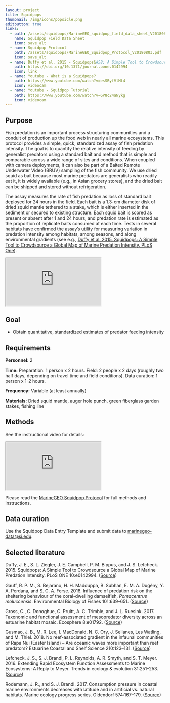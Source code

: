 ```yaml
---
layout: project
title: Squidpops
thumbnail: /img/icons/popsicle.png
editbutton: true
links:
  - path: /assets/squidpops/MarineGEO_squidpop_field_data_sheet_V20180802.pdf
    name: Squidpop Field Data Sheet
    icon: save_alt
  - name: Squidpop Protocol
    path: /assets/squidpops/MarineGEO_Squidpop_Protocol_V20180803.pdf
    icon: save_alt
  - name: Duffy et al. 2015 - Squidpops&#58; A Simple Tool to Crowdsource a Global Map of Marine Predation Intensity
    path: https://doi.org/10.1371/journal.pone.0142994
    icon: link
  - name: Youtube - What is a Squidpops?
    path: https://www.youtube.com/watch?v=esSByfVlMt4
    icon: videocam
  - name: Youtube - Squidpop Tutorial
    path: https://www.youtube.com/watch?v=GP8c24aNykg
    icon: videocam
---
```


## Purpose

Fish predation is an important process structuring communities and a conduit of production up the food web in nearly all marine ecosystems. This protocol provides a simple, quick, standardized assay of fish predation intensity. The goal is to quantify the relative intensity of feeding by generalist predators using a standard bait and method that is simple and comparable across a wide range of sites and conditions. When coupled with camera deployments, it can also be part of a Baited Remote Underwater Video (BRUV) sampling of the fish community. We use dried squid as bait because most marine predators are generalists who readily eat it, it is widely available (e.g., in Asian grocery stores), and the dried bait can be shipped and stored without refrigeration.

The assay measures the rate of fish predation as loss of standard bait deployed for 24 hours in the field. Each bait is a 1.3-cm diameter disk of dried squid mantle tethered to a stake, which is either inserted in the sediment or secured to existing structure. Each squid bait is scored as present or absent after 1 and 24 hours, and predation rate is estimated as the proportion of replicate baits consumed at each time. Tests in several habitats have confirmed the assay’s utility for measuring variation in predation intensity among habitats, among seasons, and along environmental gradients (see e.g., <a href="https://doi.org/10.1371/journal.pone.0142994">Duffy et al. 2015. Squidpops: A Simple Tool to Crowdsource a Global Map of Marine Predation Intensity. PLoS One</a>).

<!-- 16:9 aspect ratio https://stackoverflow.com/questions/15844500/shrink-a-youtube-video-to-responsive-width -->
<div class="embed-responsive embed-responsive-16by9">
  <iframe class="embed-responsive-item" src="https://www.youtube.com/embed/esSByfVlMt4"></iframe>
</div>


## Goal

  - Obtain quantitative, standardized estimates of predator feeding intensity

## Requirements

**Personnel:** 2

**Time:** Preparation: 1 person x 2 hours. Field: 2 people x 2 days (roughly two half days, depending on travel time and field conditions). Data curation: 1 person x 1-2 hours.

**Frequency:** Variable (at least annually)

**Materials:** Dried squid mantle, auger hole punch, green fiberglass garden stakes, fishing line

## Methods

See the instructional video for details:

<!-- 16:9 aspect ratio https://stackoverflow.com/questions/15844500/shrink-a-youtube-video-to-responsive-width -->
<div class="embed-responsive embed-responsive-16by9">
  <iframe class="embed-responsive-item" src="https://www.youtube.com/embed/GP8c24aNykg"></iframe>
</div>

Please read the <a href="/assets/squidpops/MarineGEO_Squidpop_Protocol_V20180802.pdf">MarineGEO Squidpop Protocol</a> for full methods and instructions.


## Data curation      

Use the Squidpop Data Entry Template and submit data to <a href="mailto:marinegeo-data@si.edu">marinegeo-data@si.edu</a>.

## Selected literature

Duffy, J. E., S. L. Ziegler, J. E. Campbell, P. M. Bippus, and J. S. Lefcheck. 2015. Squidpops: A Simple Tool to Crowdsource a Global Map of Marine Predation Intensity. PLoS ONE 10:e0142994. (<a href="https://doi.org/10.1371/journal.pone.0142994">Source</a>)

Gauff, R. P. M., S. Bejarano, H. H. Madduppa, B. Subhan, E. M. A. Dugény, Y. A. Perdana, and S. C. A. Ferse. 2018. Influence of predation risk on the sheltering behaviour of the coral-dwelling damselfish, *Pomacentrus moluccensis*. Environmental Biology of Fishes 101:639–651. (<a href="https://link.springer.com/content/pdf/10.1007%2Fs10641-018-0725-3.pdf">Source</a>)

Gross, C., C. Donoghue, C. Pruitt, A. C. Trimble, and J. L. Ruesink. 2017. Taxonomic and functional assessment of mesopredator diversity across an estuarine habitat mosaic. Ecosphere 8:e01792. (<a href="http://doi.wiley.com/10.1002/ecs2.1792">Source</a>)

Gusmao, J. B., M. R. Lee, I. MacDonald, N. C. Ory, J. Sellanes, Les Watling, and M. Thiel. 2018. No reef-associated gradient in the infaunal communities of Rapa Nui (Easter Island) – Are oceanic waves more important than reef predators? Estuarine Coastal and Shelf Science 210:123–131. (<a href="https://doi.org/10.1016/j.ecss.2018.06.019">Source</a>)  

Lefcheck, J. S., S. J. Brandl, P. L. Reynolds, A. R. Smyth, and S. T. Meyer. 2016. Extending Rapid Ecosystem Function Assessments to Marine Ecosystems: A Reply to Meyer. Trends in ecology & evolution 31:251–253. (<a href="http://dx.doi.org/10.1016/j.tree.2016.02.002">Source</a>)  

Rodemann, J. R., and S. J. Brandl. 2017. Consumption pressure in coastal marine environments decreases with latitude and in artificial vs. natural habitats. Marine ecology progress series. Oldendorf 574:167–179. (<a href="http://www.int-res.com/articles/meps2017/574/m574p167.pdf">Source</a>)  
